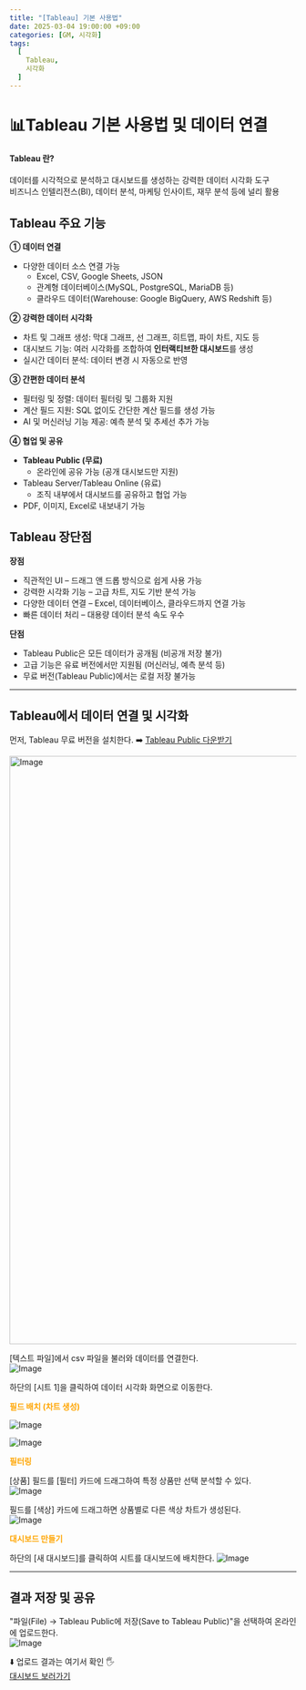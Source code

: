 ```yaml
---
title: "[Tableau] 기본 사용법"
date: 2025-03-04 19:00:00 +09:00
categories: [GM, 시각화]
tags:
  [
    Tableau,
    시각화
  ]
---
```


# **📊Tableau 기본 사용법 및 데이터 연결**

#### **Tableau** 란?  
데이터를 시각적으로 분석하고 대시보드를 생성하는 강력한 데이터 시각화 도구  
비즈니스 인텔리전스(BI), 데이터 분석, 마케팅 인사이트, 재무 분석 등에 널리 활용

## **Tableau 주요 기능**

**① 데이터 연결**
- 다양한 데이터 소스 연결 가능
    - Excel, CSV, Google Sheets, JSON
    - 관계형 데이터베이스(MySQL, PostgreSQL, MariaDB 등)
    - 클라우드 데이터(Warehouse: Google BigQuery, AWS Redshift 등)

**② 강력한 데이터 시각화**
- 차트 및 그래프 생성: 막대 그래프, 선 그래프, 히트맵, 파이 차트, 지도 등
- 대시보드 기능: 여러 시각화를 조합하여 **인터랙티브한 대시보드**를 생성
- 실시간 데이터 분석: 데이터 변경 시 자동으로 반영

**③ 간편한 데이터 분석**
- 필터링 및 정렬: 데이터 필터링 및 그룹화 지원
- 계산 필드 지원: SQL 없이도 간단한 계산 필드를 생성 가능
- AI 및 머신러닝 기능 제공: 예측 분석 및 추세선 추가 가능

**④ 협업 및 공유**
- **Tableau Public (무료)**
    - 온라인에 공유 가능 (공개 대시보드만 지원)
- Tableau Server/Tableau Online (유료)
    - 조직 내부에서 대시보드를 공유하고 협업 가능
- PDF, 이미지, Excel로 내보내기 가능

## **Tableau 장단점**

**장점**
- 직관적인 UI – 드래그 앤 드롭 방식으로 쉽게 사용 가능
- 강력한 시각화 기능 – 고급 차트, 지도 기반 분석 가능
- 다양한 데이터 연결 – Excel, 데이터베이스, 클라우드까지 연결 가능
- 빠른 데이터 처리 – 대용량 데이터 분석 속도 우수

**단점**
- Tableau Public은 모든 데이터가 공개됨 (비공개 저장 불가)
- 고급 기능은 유료 버전에서만 지원됨 (머신러닝, 예측 분석 등)
- 무료 버전(Tableau Public)에서는 로컬 저장 불가능

---

## **Tableau에서 데이터 연결 및 시각화**

먼저, Tableau 무료 버전을 설치한다. ➡️ [Tableau Public 다운받기](https://www.tableau.com/ko-kr/products/public/download13)

<img width="1033" alt="Image" src="https://github.com/user-attachments/assets/a9158a9e-db0c-454a-989b-53f25033db66" />

[텍스트 파일]에서 csv 파일을 불러와 데이터를 연결한다.  
![Image](https://github.com/user-attachments/assets/a5412f31-71cb-4117-a47a-e9157bf5a59d)

하단의 [시트 1]을 클릭하여 데이터 시각화 화면으로 이동한다.  

<span style="color:orange">**필드 배치 (차트 생성)**</span>  

![Image](https://github.com/user-attachments/assets/2ecac9cd-175e-4db0-9fa3-5ac031fcc29b)

![Image](https://github.com/user-attachments/assets/e6481bf5-110f-4dab-9f3b-0909383f25bc)

<span style="color:orange">**필터링**</span>

[상품] 필드를 [필터] 카드에 드래그하여 특정 상품만 선택 분석할 수 있다.  
![Image](https://github.com/user-attachments/assets/0ab7b559-6415-4455-8346-9f7c8e286eba)

필드를 [색상] 카드에 드래그하면 상품별로 다른 색상 차트가 생성된다.  
![Image](https://github.com/user-attachments/assets/2bee8d5d-0bf3-4631-8da4-17b73fdfcd29)

<span style="color:orange">**대시보드 만들기**</span>

하단의 [새 대시보드]를 클릭하여 시트를 대시보드에 배치한다.
![Image](https://github.com/user-attachments/assets/51b724b2-6b1f-46f7-9591-172977d5707d)

---

## **결과 저장 및 공유**

"파일(File) → Tableau Public에 저장(Save to Tableau Public)"을 선택하여 온라인에 업로드한다.  
![Image](https://github.com/user-attachments/assets/edf4acf1-1e64-43be-b750-3bf515205a25)

⬇️ 업로드 결과는 여기서 확인 🖐️  
[대시보드 보러가기](https://public.tableau.com/app/profile/.61092242/vizzes)